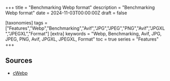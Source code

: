 +++
title = "Benchmarking Webp format"
description = "Benchmarking Webp format"
date = 2024-11-03T00:00:00Z
draft = false

[taxonomies]
tags = ["Features","Webp","Benchmarking","Avif","JPG","JPEG","PNG","Avif","JPGXL","JPEGXL","Format"]
[extra]
keywords = "Webp, Benchmarking, Avif, JPG, JPEG, PNG, Avif, JPGXL, JPEGXL, Format"
toc = true
series = "Features"
+++


## Sources

- [cWebp](https://developers.google.com/speed/webp/docs/cwebp)
